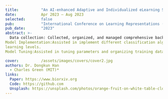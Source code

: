```yaml
---
title:          "An AI-enhanced Adaptive and Individualized eLearning System for Mathematics Foundation Courses in the Faculty of Engineering"
date:           Apr 2023 – Aug 2023
selected:       false
pub:            "International Conference on Learning Representations (ICLR)"
pub_date:       "2023"
abstract: >-
  Data collection: Collected, organized, and managed comprehensive background data on Hong Kong secondary schools and students.
Model Implementation:Assisted in implement different classification algorithms for predicting students’
learning levels.
Model Tuning:Assisted in tuning parameters and organizing training data to enhance model performance.

cover:          /assets/images/covers/cover2.jpg
authors: Dr. Dongkun Han
  - Charles Green (MIT)*
links:
  Paper: https://www.biorxiv.org
  Code: https://github.com
  Unsplash: https://unsplash.com/photos/orange-fruit-on-white-table-cloth-ISX_imp8t1o
---
```


